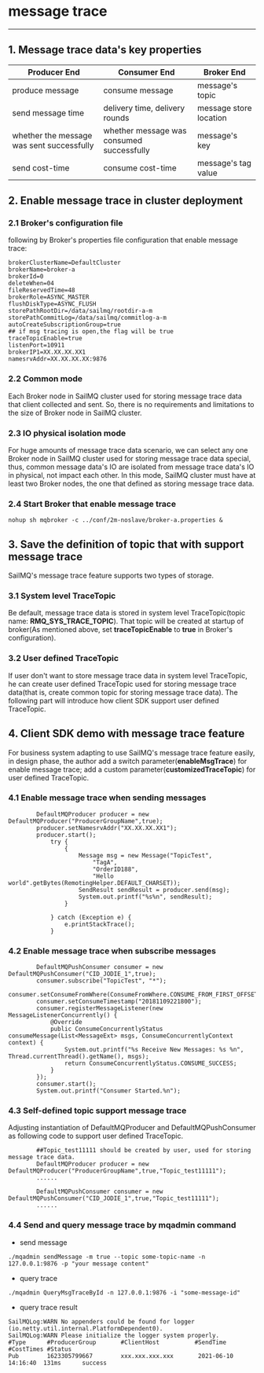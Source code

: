 # message trace
----

## 1. Message trace data's key properties
| Producer End| Consumer End| Broker End|
| --- | --- | --- |
| produce message | consume message | message's topic |
| send message time | delivery time, delivery rounds  | message store location |
| whether the message was sent successfully | whether message was consumed successfully | message's key |
| send cost-time | consume cost-time | message's tag value |

## 2. Enable message trace in cluster deployment

### 2.1 Broker's configuration file
following by Broker's properties file configuration that enable message trace:
```
brokerClusterName=DefaultCluster
brokerName=broker-a
brokerId=0
deleteWhen=04
fileReservedTime=48
brokerRole=ASYNC_MASTER
flushDiskType=ASYNC_FLUSH
storePathRootDir=/data/sailmq/rootdir-a-m
storePathCommitLog=/data/sailmq/commitlog-a-m
autoCreateSubscriptionGroup=true
## if msg tracing is open,the flag will be true
traceTopicEnable=true
listenPort=10911
brokerIP1=XX.XX.XX.XX1
namesrvAddr=XX.XX.XX.XX:9876
```

### 2.2 Common mode
Each Broker node in SailMQ cluster used for storing message trace data that client collected and sent. So, there is no requirements and limitations to the size of Broker node in SailMQ cluster.

### 2.3 IO physical isolation mode
For huge amounts of message trace data scenario, we can select any one Broker node in SailMQ cluster used for storing message trace data special, thus, common message data's IO are isolated from message trace data's IO in physical, not impact each other. In this mode, SailMQ cluster must have at least two Broker nodes, the one that defined as storing message trace data.

### 2.4 Start Broker that enable message trace
`nohup sh mqbroker -c ../conf/2m-noslave/broker-a.properties &`
  
## 3. Save the definition of topic that with support message trace
SailMQ's message trace feature supports two types of storage.

### 3.1 System level TraceTopic
Be default, message trace data is stored in system level TraceTopic(topic name: **RMQ_SYS_TRACE_TOPIC**). That topic will be created at startup of broker(As mentioned above, set **traceTopicEnable** to **true** in Broker's configuration).

### 3.2 User defined TraceTopic
If user don't want to store message trace data in system level TraceTopic, he can create user defined TraceTopic used for storing message trace data(that is, create common topic for storing message trace data). The following part will introduce how client SDK support user defined TraceTopic.

## 4. Client SDK demo with message trace feature
For business system adapting to use SailMQ's message trace feature easily, in design phase, the author add a switch parameter(**enableMsgTrace**) for enable message trace; add a custom parameter(**customizedTraceTopic**) for user defined TraceTopic.

### 4.1 Enable message trace when sending messages
```
        DefaultMQProducer producer = new DefaultMQProducer("ProducerGroupName",true);
        producer.setNamesrvAddr("XX.XX.XX.XX1");
        producer.start();
            try {
                {
                    Message msg = new Message("TopicTest",
                        "TagA",
                        "OrderID188",
                        "Hello world".getBytes(RemotingHelper.DEFAULT_CHARSET));
                    SendResult sendResult = producer.send(msg);
                    System.out.printf("%s%n", sendResult);
                }

            } catch (Exception e) {
                e.printStackTrace();
            }
```

### 4.2 Enable message trace when subscribe messages
```
        DefaultMQPushConsumer consumer = new DefaultMQPushConsumer("CID_JODIE_1",true);
        consumer.subscribe("TopicTest", "*");
        consumer.setConsumeFromWhere(ConsumeFromWhere.CONSUME_FROM_FIRST_OFFSET);
        consumer.setConsumeTimestamp("20181109221800");
        consumer.registerMessageListener(new MessageListenerConcurrently() {
            @Override
            public ConsumeConcurrentlyStatus consumeMessage(List<MessageExt> msgs, ConsumeConcurrentlyContext context) {
                System.out.printf("%s Receive New Messages: %s %n", Thread.currentThread().getName(), msgs);
                return ConsumeConcurrentlyStatus.CONSUME_SUCCESS;
            }
        });
        consumer.start();
        System.out.printf("Consumer Started.%n");
```

### 4.3 Self-defined topic support message trace
Adjusting instantiation of DefaultMQProducer and DefaultMQPushConsumer as following code to support user defined TraceTopic.
```
        ##Topic_test11111 should be created by user, used for storing message trace data.
        DefaultMQProducer producer = new DefaultMQProducer("ProducerGroupName",true,"Topic_test11111");
        ......

        DefaultMQPushConsumer consumer = new DefaultMQPushConsumer("CID_JODIE_1",true,"Topic_test11111");
        ......
```


### 4.4 Send and query message trace by mqadmin command
- send message
```shell
./mqadmin sendMessage -m true --topic some-topic-name -n 127.0.0.1:9876 -p "your message content"
```
- query trace
```shell
./mqadmin QueryMsgTraceById -n 127.0.0.1:9876 -i "some-message-id"
```
- query trace result
```
SailMQLog:WARN No appenders could be found for logger (io.netty.util.internal.PlatformDependent0).
SailMQLog:WARN Please initialize the logger system properly.
#Type      #ProducerGroup       #ClientHost          #SendTime            #CostTimes #Status
Pub        1623305799667        xxx.xxx.xxx.xxx       2021-06-10 14:16:40  131ms      success
```


